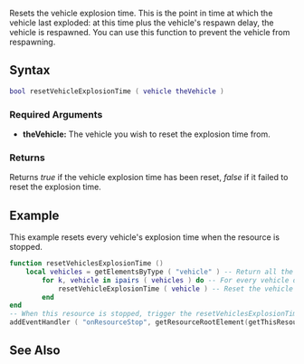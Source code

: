 Resets the vehicle explosion time. This is the point in time at which the vehicle last exploded: at this time plus the vehicle's respawn delay, the vehicle is respawned. You can use this function to prevent the vehicle from respawning.

Syntax
------

``` lua
bool resetVehicleExplosionTime ( vehicle theVehicle )
```

### Required Arguments

-   **theVehicle:** The vehicle you wish to reset the explosion time from.

### Returns

Returns *true* if the vehicle explosion time has been reset, *false* if it failed to reset the explosion time.

Example
-------

This example resets every vehicle's explosion time when the resource is stopped.

``` lua
function resetVehiclesExplosionTime ()
    local vehicles = getElementsByType ( "vehicle" ) -- Return all the vehicles in a table
        for k, vehicle in ipairs ( vehicles ) do -- For every vehicle do the following...
            resetVehicleExplosionTime ( vehicle ) -- Reset the vehicle's explosion time
        end
end
-- When this resource is stopped, trigger the resetVehiclesExplosionTime function (above).
addEventHandler ( "onResourceStop", getResourceRootElement(getThisResource()), resetVehiclesExplosionTime )
```

See Also
--------
